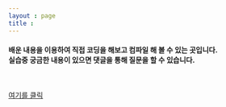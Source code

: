 ```yaml
---
layout : page
title :
---
```

<h4>배운 내용을 이용하여 직접 코딩을 해보고 컴파일 해 볼 수 있는 곳입니다.<br/>
실습중 궁금한 내용이 있으면 댓글을 통해 질문을 할 수 있습니다.</h4>
<br/>

<a href   =   "http://codepad.org/">   여기를 클릭   </a>


<body>
<script type="text/javascript">
    /* * * CONFIGURATION VARIABLES: EDIT BEFORE PASTING INTO YOUR WEBPAGE * * */
    var disqus_shortname = 'csekut1'; // required: replace example with your forum shortname

    /* * * DON'T EDIT BELOW THIS LINE * * */
    (function () {
        var s = document.createElement('script'); s.async = true;
        s.type = 'text/javascript';
        s.src = '//' + disqus_shortname + '.disqus.com/count.js';
        (document.getElementsByTagName('HEAD')[0] || document.getElementsByTagName('BODY')[0]).appendChild(s);
    }());
    </script>
    <body/>
